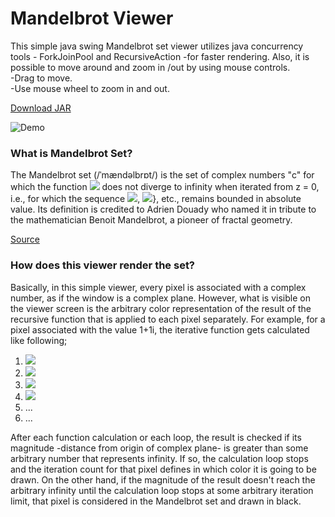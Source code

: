 # Mandelbrot Viewer

This simple java swing Mandelbrot set viewer utilizes java concurrency tools - ForkJoinPool and RecursiveAction 
-for faster rendering. Also, it is possible to move around and zoom in /out by using mouse controls.  
-Drag to move.  
-Use mouse wheel to zoom in and out.

[Download JAR](https://github.com/zcagdasgurbuz/Mandelbrot-Viewer/releases/tag/v1.0.0)

![Demo](/img/mandel_demo.gif)



### What is Mandelbrot Set? 

The Mandelbrot set (/ˈmændəlbrɒt/) is the set of complex numbers "c" for which the function
<img src="https://render.githubusercontent.com/render/math?math=f_{c}(z)=z^{2} %2B c"> does not diverge to infinity when iterated from 
z = 0, i.e., for which the sequence <img src="https://render.githubusercontent.com/render/math?math=f_{c}(0)">,
<img src="https://render.githubusercontent.com/render/math?math=f_{c}(f_{c}(0))">}, etc., remains bounded in absolute value. 
Its definition is credited to Adrien Douady who named it in tribute to the mathematician Benoit Mandelbrot,
a pioneer of fractal geometry.

[Source](https://en.wikipedia.org/wiki/Mandelbrot_set)


### How does this viewer render the set?

Basically, in this simple viewer, every pixel is associated with a complex number, as if the window is a complex plane.
However, what is visible on the viewer screen is the arbitrary color representation of the result of the recursive function
that is applied to each pixel separately. For example, for a pixel associated with the value 1+1i, the iterative function 
gets calculated like following;  
1. <img src="https://render.githubusercontent.com/render/math?math=f_{c}(z)=(0 %2B 0i)^{2} %2B (1 %2B 1i) = (1 %2B 1i)" >
2. <img src="https://render.githubusercontent.com/render/math?math=f_{c}(z)=(1 %2B 1i)^{2} %2B (1 %2B 1i) = (1 %2B 3i)">
3. <img src="https://render.githubusercontent.com/render/math?math=f_{c}(z)=(1 %2B 3i)^{2} %2B (1 %2B 1i) = (-7 %2B 7i)">
4. <img src="https://render.githubusercontent.com/render/math?math=f_{c}(z)=(-7 %2B 7i)^{2} %2B (1 %2B 1i) = (1 - 97i)">
5. ...
6. ...

After each function calculation or each loop, the result is checked if its magnitude -distance from origin of complex plane-  is greater
than some arbitrary number that represents infinity. If so, the calculation loop stops and the iteration count for that
pixel defines in which color it is going to be drawn. On the other hand, if the magnitude of the result doesn't reach 
the arbitrary infinity until the calculation loop stops at some arbitrary iteration limit, that pixel is considered in the 
Mandelbrot set and drawn in black. 



